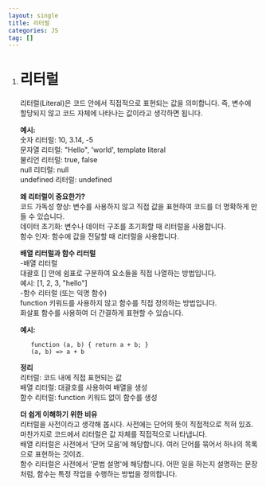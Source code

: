 ```yaml
---
layout: single
title: 리터럴
categories: JS
tag: []
---
```

 
1. # 리터럴
   리터럴(Literal)은 코드 안에서 직접적으로 표현되는 값을 의미합니다. 즉, 변수에 할당되지 않고 코드 자체에 나타나는 값이라고 생각하면 됩니다.   

   __예시:__   
   숫자 리터럴: 10, 3.14, -5   
   문자열 리터럴: "Hello", 'world', template literal   
   불리언 리터럴: true, false   
   null 리터럴: null   
   undefined 리터럴: undefined   

   __왜 리터럴이 중요한가?__   
   코드 가독성 향상: 변수를 사용하지 않고 직접 값을 표현하여 코드를 더 명확하게 만들 수 있습니다.   
   데이터 초기화: 변수나 데이터 구조를 초기화할 때 리터럴을 사용합니다.   
   함수 인자: 함수에 값을 전달할 때 리터럴을 사용합니다.   

   __배열 리터럴과 함수 리터럴__   
   -배열 리터럴   
   대괄호 [] 안에 쉼표로 구분하여 요소들을 직접 나열하는 방법입니다.   
   예시: [1, 2, 3, "hello"]   
   -함수 리터럴 (또는 익명 함수)   
   function 키워드를 사용하지 않고 함수를 직접 정의하는 방법입니다.   
   화살표 함수를 사용하여 더 간결하게 표현할 수 있습니다.   

   __예시:__   
   ```
      function (a, b) { return a + b; }   
      (a, b) => a + b   
   ```

   __정리__   
   리터럴: 코드 내에 직접 표현되는 값   
   배열 리터럴: 대괄호를 사용하여 배열을 생성   
   함수 리터럴: function 키워드 없이 함수를 생성   

   __더 쉽게 이해하기 위한 비유__   
   리터럴을 사전이라고 생각해 봅시다. 사전에는 단어의 뜻이 직접적으로 적혀 있죠. 마찬가지로 코드에서 리터럴은 값 자체를 직접적으로 나타냅니다.   
   배열 리터럴은 사전에서 '단어 모음'에 해당합니다. 여러 단어를 묶어서 하나의 목록으로 표현하는 것이죠.   
   함수 리터럴은 사전에서 '문법 설명'에 해당합니다. 어떤 일을 하는지 설명하는 문장처럼, 함수는 특정 작업을 수행하는 방법을 정의합니다.   
